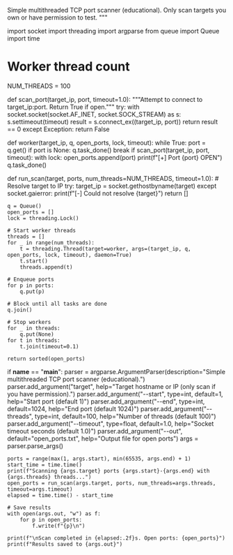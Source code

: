 
Simple multithreaded TCP port scanner (educational).
Only scan targets you own or have permission to test.
"""

import socket
import threading
import argparse
from queue import Queue
import time

# Worker thread count
NUM_THREADS = 100

def scan_port(target_ip, port, timeout=1.0):
    """Attempt to connect to target_ip:port. Return True if open."""
    try:
        with socket.socket(socket.AF_INET, socket.SOCK_STREAM) as s:
            s.settimeout(timeout)
            result = s.connect_ex((target_ip, port))
            return result == 0
    except Exception:
        return False

def worker(target_ip, q, open_ports, lock, timeout):
    while True:
        port = q.get()
        if port is None:
            q.task_done()
            break
        if scan_port(target_ip, port, timeout):
            with lock:
                open_ports.append(port)
                print(f"[+] Port {port} OPEN")
        q.task_done()

def run_scan(target, ports, num_threads=NUM_THREADS, timeout=1.0):
    # Resolve target to IP
    try:
        target_ip = socket.gethostbyname(target)
    except socket.gaierror:
        print(f"[-] Could not resolve {target}")
        return []

    q = Queue()
    open_ports = []
    lock = threading.Lock()

    # Start worker threads
    threads = []
    for _ in range(num_threads):
        t = threading.Thread(target=worker, args=(target_ip, q, open_ports, lock, timeout), daemon=True)
        t.start()
        threads.append(t)

    # Enqueue ports
    for p in ports:
        q.put(p)

    # Block until all tasks are done
    q.join()

    # Stop workers
    for _ in threads:
        q.put(None)
    for t in threads:
        t.join(timeout=0.1)

    return sorted(open_ports)

if __name__ == "__main__":
    parser = argparse.ArgumentParser(description="Simple multithreaded TCP port scanner (educational).")
    parser.add_argument("target", help="Target hostname or IP (only scan if you have permission).")
    parser.add_argument("--start", type=int, default=1, help="Start port (default 1)")
    parser.add_argument("--end", type=int, default=1024, help="End port (default 1024)")
    parser.add_argument("--threads", type=int, default=100, help="Number of threads (default 100)")
    parser.add_argument("--timeout", type=float, default=1.0, help="Socket timeout seconds (default 1.0)")
    parser.add_argument("--out", default="open_ports.txt", help="Output file for open ports")
    args = parser.parse_args()

    ports = range(max(1, args.start), min(65535, args.end) + 1)
    start_time = time.time()
    print(f"Scanning {args.target} ports {args.start}-{args.end} with {args.threads} threads...")
    open_ports = run_scan(args.target, ports, num_threads=args.threads, timeout=args.timeout)
    elapsed = time.time() - start_time

    # Save results
    with open(args.out, "w") as f:
        for p in open_ports:
            f.write(f"{p}\n")

    print(f"\nScan completed in {elapsed:.2f}s. Open ports: {open_ports}")
    print(f"Results saved to {args.out}")
